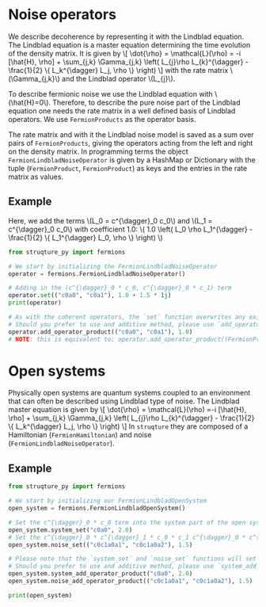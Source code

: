 # Noise operators

We describe decoherence by representing it with the Lindblad equation.
The Lindblad equation is a master equation determining the time evolution of the density matrix.
It is given by
\\[
    \dot{\rho} = \mathcal{L}(\rho) = -i \[\hat{H}, \rho\] + \sum_{j,k} \Gamma_{j,k} \left( L_{j}\rho L_{k}^{\dagger} - \frac{1}{2} \\{ L_k^{\dagger} L_j, \rho \\} \right)
\\]
with the rate matrix \\(\Gamma_{j,k}\\) and the Lindblad operator \\(L_{j}\\).

To describe fermionic noise we use the Lindblad equation with \\(\hat{H}=0\\).
Therefore, to describe the pure noise part of the Lindblad equation one needs the rate matrix in a well defined basis of Lindblad operators.
We use `FermionProducts` as the operator basis.

The rate matrix and with it the Lindblad noise model is saved as a sum over pairs of `FermionProducts`, giving the operators acting from the left and right on the density matrix.
In programming terms the object `FermionLindbladNoiseOperator` is given by a HashMap or Dictionary with the tuple (`FermionProduct`, `FermionProduct`) as keys and the entries in the rate matrix as values.

## Example
Here, we add the terms \\(L_0 = c^{\dagger}_0 c_0\\) and \\(L_1 = c^{\dagger}_0 c_0\\) with coefficient 1.0:
\\( 1.0 \left( L_0 \rho L_1^{\dagger} - \frac{1}{2} \\{ L_1^{\dagger} L_0, \rho \\} \right) \\)

```python
from struqture_py import fermions

# We start by initializing the FermionLindbladNoiseOperator
operator = fermions.FermionLindbladNoiseOperator()

# Adding in the (c^{\dagger}_0 * c_0, c^{\dagger}_0 * c_1) term
operator.set(("c0a0", "c0a1"), 1.0 + 1.5 * 1j)
print(operator)

# As with the coherent operators, the `set` function overwrites any existing value for the given key (here, a tuple of strings or DecoherenceProducts).
# Should you prefer to use and additive method, please use `add_operator_product`:
operator.add_operator_product(("c0a0", "c0a1"), 1.0)
# NOTE: this is equivalent to: operator.add_operator_product((FermionProduct([0], [0]), FermionProduct([0], [1])), 1.0)
```

# Open systems

Physically open systems are quantum systems coupled to an environment that can often be described using Lindblad type of noise.
The Lindblad master equation is given by
\\[
    \dot{\rho} = \mathcal{L}(\rho) =-i \[\hat{H}, \rho\] + \sum_{j,k} \Gamma_{j,k} \left( L_{j}\rho L_{k}^{\dagger} - \frac{1}{2} \\{ L_k^{\dagger} L_j, \rho \\} \right)
\\]
In `struqture` they are composed of a Hamiltonian (`FermionHamiltonian`) and noise (`FermionLindbladNoiseOperator`).

## Example

```python
from struqture_py import fermions

# We start by initializing our FermionLindbladOpenSystem
open_system = fermions.FermionLindbladOpenSystem()

# Set the c^{\dagger}_0 * c_0 term into the system part of the open system
open_system.system_set("c0a0", 2.0)
# Set the c^{\dagger}_0 * c^{\dagger}_1 * c_0 * c_1 c^{\dagger}_0 * c^{\dagger}_1 * c_0 * c_2 term into the noise part of the open system
open_system.noise_set(("c0c1a0a1", "c0c1a0a2"), 1.5)

# Please note that the `system_set` and `noise_set` functions will set the values given, overwriting any previous value.
# Should you prefer to use and additive method, please use `system_add_operator_product` and `noise_add_operator_product`:
open_system.system_add_operator_product("c0a0", 2.0)
open_system.noise_add_operator_product(("c0c1a0a1", "c0c1a0a2"), 1.5)

print(open_system)
```
